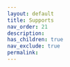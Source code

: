 ```yaml
---
layout: default
title: Supports
nav_order: 21
description:
has_children: true
nav_exclude: true
permalink:
---
```

